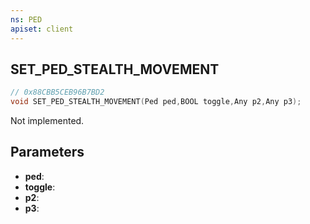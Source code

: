 ```yaml
---
ns: PED
apiset: client
---
```

## SET_PED_STEALTH_MOVEMENT

```c
// 0x88CBB5CEB96B7BD2
void SET_PED_STEALTH_MOVEMENT(Ped ped,BOOL toggle,Any p2,Any p3);
```

Not implemented.

## Parameters
* **ped**:
* **toggle**:
* **p2**:
* **p3**:



